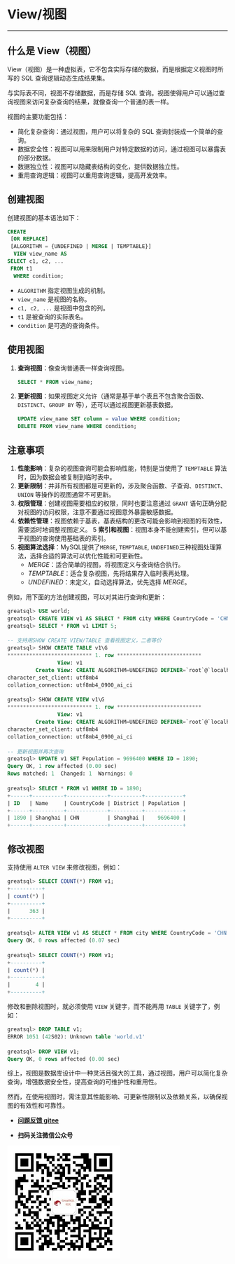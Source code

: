 # View/视图
---

## 什么是 View（视图）

View（视图）是一种虚拟表，它不包含实际存储的数据，而是根据定义视图时所写的 SQL 查询逻辑动态生成结果集。

与实际表不同，视图不存储数据，而是存储 SQL 查询。视图使得用户可以通过查询视图来访问复杂查询的结果，就像查询一个普通的表一样。

视图的主要功能包括：

- 简化复杂查询：通过视图，用户可以将复杂的 SQL 查询封装成一个简单的查询。
- 数据安全性：视图可以用来限制用户对特定数据的访问，通过视图可以暴露表的部分数据。
- 数据独立性：视图可以隐藏表结构的变化，提供数据独立性。
- 重用查询逻辑：视图可以重用查询逻辑，提高开发效率。

## 创建视图

创建视图的基本语法如下：

```sql
CREATE 
 [OR REPLACE] 
 [ALGORITHM = {UNDEFINED | MERGE | TEMPTABLE}]
  VIEW view_name AS
SELECT c1, c2, ...
 FROM t1
  WHERE condition;
```

- `ALGORITHM` 指定视图生成的机制。
- `view_name` 是视图的名称。
- `c1, c2, ...` 是视图中包含的列。
- `t1` 是被查询的实际表名。
- `condition` 是可选的查询条件。

## 使用视图

1. **查询视图**：像查询普通表一样查询视图。
   ```sql
   SELECT * FROM view_name;
   ```

2. **更新视图**：如果视图定义允许（通常是基于单个表且不包含聚合函数、`DISTINCT`、`GROUP BY` 等），还可以通过视图更新基表数据。
   ```sql
   UPDATE view_name SET column = value WHERE condition;
   DELETE FROM view_name WHERE condition;
   ```

## 注意事项

1. **性能影响**：复杂的视图查询可能会影响性能，特别是当使用了 `TEMPTABLE` 算法时，因为数据会被复制到临时表中。
2. **更新限制**：并非所有视图都是可更新的，涉及聚合函数、子查询、`DISTINCT`、`UNION` 等操作的视图通常不可更新。
3. **权限管理**：创建视图需要相应的权限，同时也要注意通过 `GRANT` 语句正确分配对视图的访问权限，注意不要通过视图意外暴露敏感数据。
4. **依赖性管理**：视图依赖于基表，基表结构的更改可能会影响到视图的有效性，需要适时地调整视图定义。
5 **索引和视图**：视图本身不能创建索引，但可以基于视图的查询使用基础表的索引。
6. **视图算法选择**：MySQL提供了`MERGE`, `TEMPTABLE`, `UNDEFINED`三种视图处理算法，选择合适的算法可以优化性能和可更新性。
   - *MERGE*：适合简单的视图，将视图定义与查询结合执行。
   - *TEMPTABLE*：适合复杂视图，先将结果存入临时表再处理。
   - *UNDEFINED*：未定义，自动选择算法，优先选择 *MERGE*。

例如，用下面的方法创建视图，可以对其进行查询和更新：

```sql
greatsql> USE world;
greatsql> CREATE VIEW v1 AS SELECT * FROM city WHERE CountryCode = 'CHN';
greatsql> SELECT * FROM v1 LIMIT 5;

-- 支持用SHOW CREATE VIEW/TABLE 查看视图定义，二者等价
greatsql> SHOW CREATE TABLE v1\G
*************************** 1. row ***************************
                View: v1
         Create View: CREATE ALGORITHM=UNDEFINED DEFINER=`root`@`localhost` SQL SECURITY DEFINER VIEW `v1` AS select `city`.`ID` AS `ID`,`city`.`Name` AS `Name`,`city`.`CountryCode` AS `CountryCode`,`city`.`District` AS `District`,`city`.`Population` AS `Population` from `city` where (`city`.`CountryCode` = 'CHN')
character_set_client: utf8mb4
collation_connection: utf8mb4_0900_ai_ci

greatsql> SHOW CREATE VIEW v1\G
*************************** 1. row ***************************
                View: v1
         Create View: CREATE ALGORITHM=UNDEFINED DEFINER=`root`@`localhost` SQL SECURITY DEFINER VIEW `v1` AS select `city`.`ID` AS `ID`,`city`.`Name` AS `Name`,`city`.`CountryCode` AS `CountryCode`,`city`.`District` AS `District`,`city`.`Population` AS `Population` from `city` where (`city`.`CountryCode` = 'CHN')
character_set_client: utf8mb4
collation_connection: utf8mb4_0900_ai_ci

-- 更新视图并再次查询
greatsql> UPDATE v1 SET Population = 9696400 WHERE ID = 1890;
Query OK, 1 row affected (0.00 sec)
Rows matched: 1  Changed: 1  Warnings: 0

greatsql> SELECT * FROM v1 WHERE ID = 1890;
+------+----------+-------------+----------+------------+
| ID   | Name     | CountryCode | District | Population |
+------+----------+-------------+----------+------------+
| 1890 | Shanghai | CHN         | Shanghai |    9696400 |
+------+----------+-------------+----------+------------+
```

## 修改视图

支持使用 `ALTER VIEW` 来修改视图，例如：

```sql
greatsql> SELECT COUNT(*) FROM v1;
+----------+
| count(*) |
+----------+
|      363 |
+----------+

greatsql> ALTER VIEW v1 AS SELECT * FROM city WHERE CountryCode = 'CHN' AND Population >= 5000000;
Query OK, 0 rows affected (0.07 sec)

greatsql> SELECT COUNT(*) FROM v1;
+----------+
| count(*) |
+----------+
|        4 |
+----------+
```

修改和删除视图时，就必须使用 `VIEW` 关键字，而不能再用 `TABLE` 关键字了，例如：

```sql
greatsql> DROP TABLE v1;
ERROR 1051 (42S02): Unknown table 'world.v1'

greatsql> DROP VIEW v1;
Query OK, 0 rows affected (0.00 sec)
```

综上，视图是数据库设计中一种灵活且强大的工具，通过视图，用户可以简化复杂查询，增强数据安全性，提高查询的可维护性和重用性。

然而，在使用视图时，需注意其性能影响、可更新性限制以及依赖关系，以确保视图的有效性和可靠性。


- **[问题反馈 gitee](https://gitee.com/GreatSQL/GreatSQL-Manual/issues)**

- **扫码关注微信公众号**

![greatsql-wx](../greatsql-wx.jpg)
